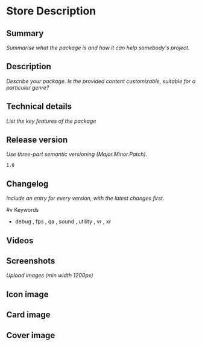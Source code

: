 # Store Description


## Summary
_Summarise what the package is and how it can help somebody's project._


## Description
_Describe your package. Is the provided content customizable, suitable for a particular genre?_


## Technical details
_List the key features of the package_


## Release version
_Use three-part semantic versioning (Major.Minor.Patch)._
```
1.0
```
## Changelog
_Include an entry for every version, with the latest changes first._


#v Keywords

- debug , fps , qa , sound , utility , vr , xr

## Videos

## Screenshots 
_Upload images (min width 1200px)_


## Icon image

## Card image

## Cover image
